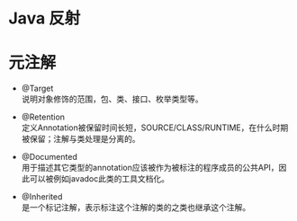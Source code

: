 # Java 反射

# 元注解
- @Target <br>
说明对象修饰的范围，包、类、接口、枚举类型等。

- @Retention <br>
定义Annotation被保留时间长短，SOURCE/CLASS/RUNTIME，在什么时期被保留；注解与类处理是分离的。

- @Documented <br>
用于描述其它类型的annotation应该被作为被标注的程序成员的公共API，因此可以被例如javadoc此类的工具文档化。

- @Inherited <br>
是一个标记注解，表示标注这个注解的类的之类也继承这个注解。